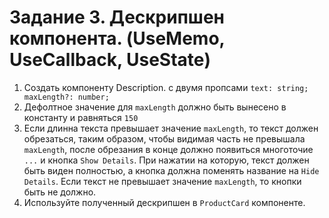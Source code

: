# Задание 3. Дескрипшен компонента. (UseMemo, UseCallback, UseState)

1. Создать компоненту Description. с двумя пропсами `text: string; maxLength?: number;`
2. Дефолтное значение для `maxLength` должно быть вынесено в константу и равняться `150`
3. Если длинна текста превышает значение `maxLength`, то текст должен обрезаться, таким образом, чтобы видимая часть не превышала `maxLength`, после обрезания в конце должно появиться многоточие `...` и кнопка `Show Details`. При нажатии на которую, текст должен быть виден полностью, а кнопка должна поменять название на `Hide Details`. Если текст не превышает значение `maxLength`, то кнопки быть не должно.
4. Используйте полученный дескрипшен в `ProductCard` компоненте.